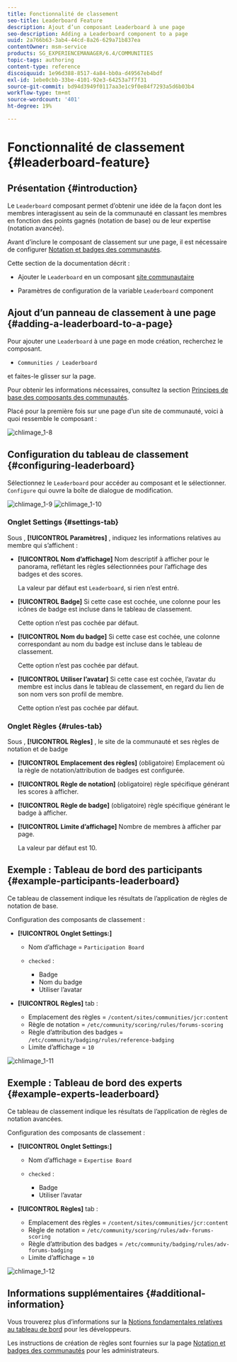 ```yaml
---
title: Fonctionnalité de classement
seo-title: Leaderboard Feature
description: Ajout d’un composant Leaderboard à une page
seo-description: Adding a Leaderboard component to a page
uuid: 2a766b63-3ab4-44cd-8a26-629a71b837ea
contentOwner: msm-service
products: SG_EXPERIENCEMANAGER/6.4/COMMUNITIES
topic-tags: authoring
content-type: reference
discoiquuid: 1e96d388-8517-4a84-bb0a-d49567eb4bdf
exl-id: 1ebe0cbb-33be-4101-92e3-64253a7f7f31
source-git-commit: bd94d3949f0117aa3e1c9f0e84f7293a5d6b03b4
workflow-type: tm+mt
source-wordcount: '401'
ht-degree: 19%

---
```


# Fonctionnalité de classement {#leaderboard-feature}

## Présentation {#introduction}

Le `Leaderboard` composant permet d’obtenir une idée de la façon dont les membres interagissent au sein de la communauté en classant les membres en fonction des points gagnés (notation de base) ou de leur expertise (notation avancée).

Avant d’inclure le composant de classement sur une page, il est nécessaire de configurer [Notation et badges des communautés](implementing-scoring.md).

Cette section de la documentation décrit :

* Ajouter le `Leaderboard` en un composant [site communautaire](overview.md#community-sites)

* Paramètres de configuration de la variable `Leaderboard` component

## Ajout d’un panneau de classement à une page {#adding-a-leaderboard-to-a-page}

Pour ajouter une `Leaderboard` à une page en mode création, recherchez le composant.

* `Communities / Leaderboard`

et faites-le glisser sur la page.

Pour obtenir les informations nécessaires, consultez la section [Principes de base des composants des communautés](basics.md).

Placé pour la première fois sur une page d’un site de communauté, voici à quoi ressemble le composant :

![chlimage_1-8](assets/chlimage_1-8.png)

## Configuration du tableau de classement {#configuring-leaderboard}

Sélectionnez le `Leaderboard` pour accéder au composant et le sélectionner. `Configure` qui ouvre la boîte de dialogue de modification.

![chlimage_1-9](assets/chlimage_1-9.png) ![chlimage_1-10](assets/chlimage_1-10.png)

### Onglet Settings {#settings-tab}

Sous , **[!UICONTROL Paramètres]** , indiquez les informations relatives au membre qui s’affichent :

* **[!UICONTROL Nom d’affichage]**
Nom descriptif à afficher pour le panorama, reflétant les règles sélectionnées pour l’affichage des badges et des scores.

   La valeur par défaut est `Leaderboard`, si rien n’est entré.

* **[!UICONTROL Badge]**
Si cette case est cochée, une colonne pour les icônes de badge est incluse dans le tableau de classement.

   Cette option n’est pas cochée par défaut.

* **[!UICONTROL Nom du badge]**
Si cette case est cochée, une colonne correspondant au nom du badge est incluse dans le tableau de classement.

   Cette option n’est pas cochée par défaut.

* **[!UICONTROL Utiliser l’avatar]**
Si cette case est cochée, l’avatar du membre est inclus dans le tableau de classement, en regard du lien de son nom vers son profil de membre.

   Cette option n’est pas cochée par défaut.

### Onglet Règles {#rules-tab}

Sous , **[!UICONTROL Règles]** , le site de la communauté et ses règles de notation et de badge

* **[!UICONTROL Emplacement des règles]**
(obligatoire) Emplacement où la règle de notation/attribution de badges est configurée.

* **[!UICONTROL Règle de notation]**
(obligatoire) règle spécifique générant les scores à afficher.

* **[!UICONTROL Règle de badge]**
(obligatoire) règle spécifique générant le badge à afficher.

* **[!UICONTROL Limite d’affichage]**
Nombre de membres à afficher par page.

   La valeur par défaut est 10.

## Exemple : Tableau de bord des participants {#example-participants-leaderboard}

Ce tableau de classement indique les résultats de l’application de règles de notation de base.

Configuration des composants de classement :

* **[!UICONTROL Onglet Settings:]**

   * Nom d’affichage = `Participation Board`
   * `checked` :

      * Badge
      * Nom du badge
      * Utiliser l’avatar

* **[!UICONTROL Règles]** tab :

   * Emplacement des règles = `/content/sites/communities/jcr:content`
   * Règle de notation = `/etc/community/scoring/rules/forums-scoring`
   * Règle d’attribution des badges = `/etc/community/badging/rules/reference-badging`
   * Limite d’affichage = `10`

![chlimage_1-11](assets/chlimage_1-11.png)

## Exemple : Tableau de bord des experts {#example-experts-leaderboard}

Ce tableau de classement indique les résultats de l’application de règles de notation avancées.

Configuration des composants de classement :

* **[!UICONTROL Onglet Settings:]**

   * Nom d’affichage = `Expertise Board`
   * `checked` :

      * Badge
      * Utiliser l’avatar

* **[!UICONTROL Règles]** tab :

   * Emplacement des règles = `/content/sites/communities/jcr:content`
   * Règle de notation = `/etc/community/scoring/rules/adv-forums-scoring`
   * Règle d’attribution des badges = `/etc/community/badging/rules/adv-forums-badging`
   * Limite d’affichage = `10`

![chlimage_1-12](assets/chlimage_1-12.png)

## Informations supplémentaires {#additional-information}

Vous trouverez plus d’informations sur la [Notions fondamentales relatives au tableau de bord](leaderboard.md) pour les développeurs.

Les instructions de création de règles sont fournies sur la page [Notation et badges des communautés](implementing-scoring.md) pour les administrateurs.
